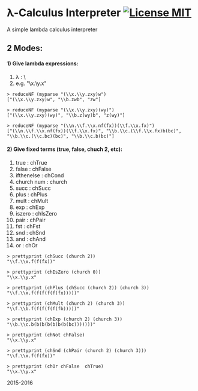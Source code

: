 # λ-Calculus Interpreter [![License MIT][badge-license]](LICENSE.txt)
A simple lambda calculus interpreter

## 2 Modes:
#### 1) Give lambda expressions:
1. λ : \\
2. e.g. "\\x.\\y.x"
```
> reduceNF (myparse "(\\x.\\y.zxy)w")
["(\\x.\\y.zxy)w", "\\b.zwb", "zw"]

> reduceNF (myparse "(\\x.\\y.zxy)(wy)")
["(\\x.\\y.zxy)(wy)", "\\b.z(wy)b", "z(wy)"]

> reduceNF (myparse "(\\n.\\f.\\x.nf(fx))(\\f.\\x.fx)")
["(\\n.\\f.\\x.nf(fx))(\\f.\\x.fx)", "\\b.\\c.(\\f.\\x.fx)b(bc)", "\\b.\\c.(\\c.bc)(bc)", "\\b.\\c.b(bc)"]
```
#### 2) Give fixed terms (true, false, chuch 2, etc):
1. true       : chTrue
2. false      : chFalse
3. ifthenelse : chCond
4. church num : church
5. succ       : chSucc
6. plus       : chPlus
7. mult       : chMult
8. exp        : chExp
9. iszero     : chIsZero
10. pair      : chPair
11. fst       : chFst
12. snd       : chSnd
13. and       : chAnd
14. or        : chOr
```
> prettyprint (chSucc (church 2))
"\\f.\\x.f(f(fx))"

> prettyprint (chIsZero (church 0))
"\\x.\\y.x"

> prettyprint (chPlus (chSucc (church 2)) (church 3))
"\\f.\\x.f(f(f(f(f(fx)))))"

> prettyprint (chMult (church 2) (church 3))
"\\f.\\b.f(f(f(f(f(fb)))))"

> prettyprint (chExp (church 2) (church 3))
"\\b.\\c.b(b(b(b(b(b(b(bc)))))))"

> prettyprint (chNot chFalse)
"\\x.\\y.x"

> prettyprint (chSnd (chPair (church 2) (church 3)))
"\\f.\\x.f(f(fx))"

> prettyprint (chOr chFalse  chTrue)
"\\x.\\y.x"
```

2015-2016


[badge-license]: https://img.shields.io/badge/license-MIT-green.svg?style=flat-square
